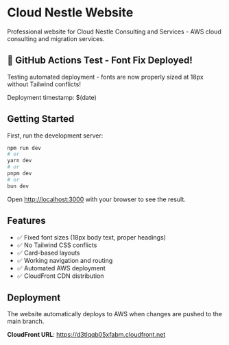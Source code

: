 # Cloud Nestle Website

Professional website for Cloud Nestle Consulting and Services - AWS cloud consulting and migration services.

## 🚀 GitHub Actions Test - Font Fix Deployed!

Testing automated deployment - fonts are now properly sized at 18px without Tailwind conflicts!

Deployment timestamp: $(date)

## Getting Started

First, run the development server:

```bash
npm run dev
# or
yarn dev
# or
pnpm dev
# or
bun dev
```

Open [http://localhost:3000](http://localhost:3000) with your browser to see the result.

## Features

- ✅ Fixed font sizes (18px body text, proper headings)
- ✅ No Tailwind CSS conflicts
- ✅ Card-based layouts
- ✅ Working navigation and routing
- ✅ Automated AWS deployment
- ✅ CloudFront CDN distribution

## Deployment

The website automatically deploys to AWS when changes are pushed to the main branch.

**CloudFront URL**: https://d3tlqqb05xfabm.cloudfront.net
